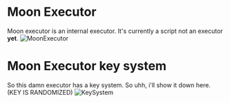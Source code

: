 # Moon Executor
Moon executor is an internal executor. It's currently a script not an executor **yet**.
![MoonExecutor](https://github.com/BombLoL/executor-test/assets/137166238/0b3f3c50-bc38-4f13-ac34-febf0aadc834)
# Moon Executor key system
So this damn executor has a key system. So uhh, i'll show it down here. (KEY IS RANDOMIZED)
![KeySystem](https://github.com/BombLoL/executor-test/assets/137166238/8de33791-68ba-489f-8a97-baaa4207cc14)
